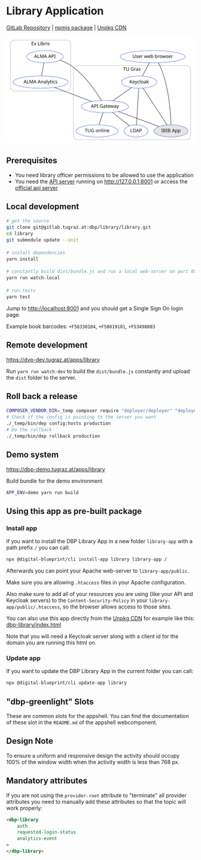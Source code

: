 # Library Application

[GitLab Repository](https://gitlab.tugraz.at/dbp/library/library) |
[npmjs package](https://www.npmjs.com/package/@dbp-topics/library) |
[Unpkg CDN](https://unpkg.com/browse/@dbp-topics/library/)

![overview](docs/overview.svg)

## Prerequisites

- You need library officer permissions to be allowed to use the application
- You need the [API server](https://gitlab.tugraz.at/dbp/middleware/api) running on <http://127.0.0.1:8001> or access the [official api server](https://api.tugraz.at/)

## Local development

```bash
# get the source
git clone git@gitlab.tugraz.at:dbp/library/library.git
cd library
git submodule update --init

# install dependencies
yarn install

# constantly build dist/bundle.js and run a local web-server on port 8001 
yarn run watch-local

# run tests
yarn test
```

Jump to <http://localhost:8001> and you should get a Single Sign On login page.

Example book barcodes: `+F58330104`, `+F58019101`, `+F53498803`


## Remote development

<https://dvp-dev.tugraz.at/apps/library>

Run `yarn run watch-dev` to build the `dist/bundle.js` constantly and upload the `dist` folder to the server.

## Roll back a release

```bash
COMPOSER_VENDOR_DIR=_temp composer require "deployer/deployer" "deployer/recipes"
# Check if the config is pointing to the server you want
./_temp/bin/dep config:hosts production
# Do the rollback
./_temp/bin/dep rollback production
```

## Demo system

<https://dbp-demo.tugraz.at/apps/library>

Build bundle for the demo environment

```bash
APP_ENV=demo yarn run build
```

## Using this app as pre-built package

### Install app

If you want to install the DBP Library App in a new folder `library-app` with a path prefix `/` you can call:

```bash
npx @digital-blueprint/cli install-app library library-app /
```

Afterwards you can point your Apache web-server to `library-app/public`.

Make sure you are allowing `.htaccess` files in your Apache configuration.

Also make sure to add all of your resources you are using (like your API and Keycloak servers) to the
`Content-Security-Policy` in your `library-app/public/.htaccess`, so the browser allows access to those sites.

You can also use this app directly from the [Unpkg CDN](https://unpkg.com/browse/@dbp-topics/library/)
for example like this: [dbp-library/index.html](https://gitlab.tugraz.at/dbp/library/library/-/tree/master/examples/dbp-library/index.html)

Note that you will need a Keycloak server along with a client id for the domain you are running this html on.

### Update app

If you want to update the DBP Library App in the current folder you can call:

```bash
npx @digital-blueprint/cli update-app library
```

## "dbp-greenlight" Slots

These are common slots for the appshell. You can find the documentation of these slot in the `README.md` of the appshell webcomponent.

## Design Note

To ensure a uniform and responsive design the activity should occupy 100% of the window width when the activity width is less than 768 px.

## Mandatory attributes

If you are not using the `provider-root` attribute to "terminate" all provider attributes
you need to manually add these attributes so that the topic will work properly:

```html
<dbp-library
    auth
    requested-login-status
    analytics-event
>
</dbp-library>
```
